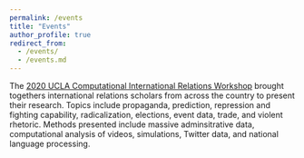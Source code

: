 ```yaml
---
permalink: /events
title: "Events"
author_profile: true
redirect_from: 
  - /events/
  - /events.md
---
```


The [2020 UCLA Computational International Relations Workshop](https://www.dropbox.com/s/1xo8a1dudrflhuz/UCLA_ComputationalInternationalRelations_2020.pdf?dl=0) brought togethers international relations scholars from across the country to present their research.  Topics include propaganda, prediction, repression and fighting capability, radicalization, elections, event data, trade, and violent rhetoric.  Methods presented include massive adminsitrative data, computational analysis of videos, simulations, Twitter data, and national language processing.
